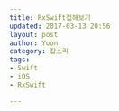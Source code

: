 ```yaml
---
title: RxSwift접해보기
updated: 2017-03-13 20:56
layout: post
author: Yoon
category: 잡소리
tags: 
- Swift
- iOS
- RxSwift

---
```



